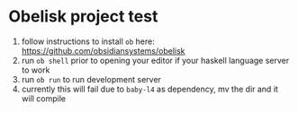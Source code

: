 # Obelisk project test

1. follow instructions to install `ob` here: https://github.com/obsidiansystems/obelisk
2. run `ob shell` prior to opening your editor if your haskell language server to work
3. run `ob run` to run development server
4. currently this will fail due to `baby-l4` as dependency, mv the dir and it will compile